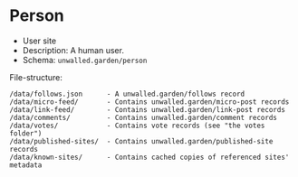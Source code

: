 # Person

 - User site
 - Description: A human user.
 - Schema: `unwalled.garden/person`

File-structure:

```
/data/follows.json      - A unwalled.garden/follows record
/data/micro-feed/       - Contains unwalled.garden/micro-post records
/data/link-feed/        - Contains unwalled.garden/link-post records
/data/comments/         - Contains unwalled.garden/comment records
/data/votes/            - Contains vote records (see "the votes folder")
/data/published-sites/  - Contains unwalled.garden/published-site records
/data/known-sites/      - Contains cached copies of referenced sites' metadata
```

